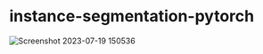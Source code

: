 # instance-segmentation-pytorch
![Screenshot 2023-07-19 150536](https://github.com/WATCHARAPHON6912/instance-segmentation-pytorch/assets/110533343/a3f851c7-3836-4cc7-9208-530552974c65)
